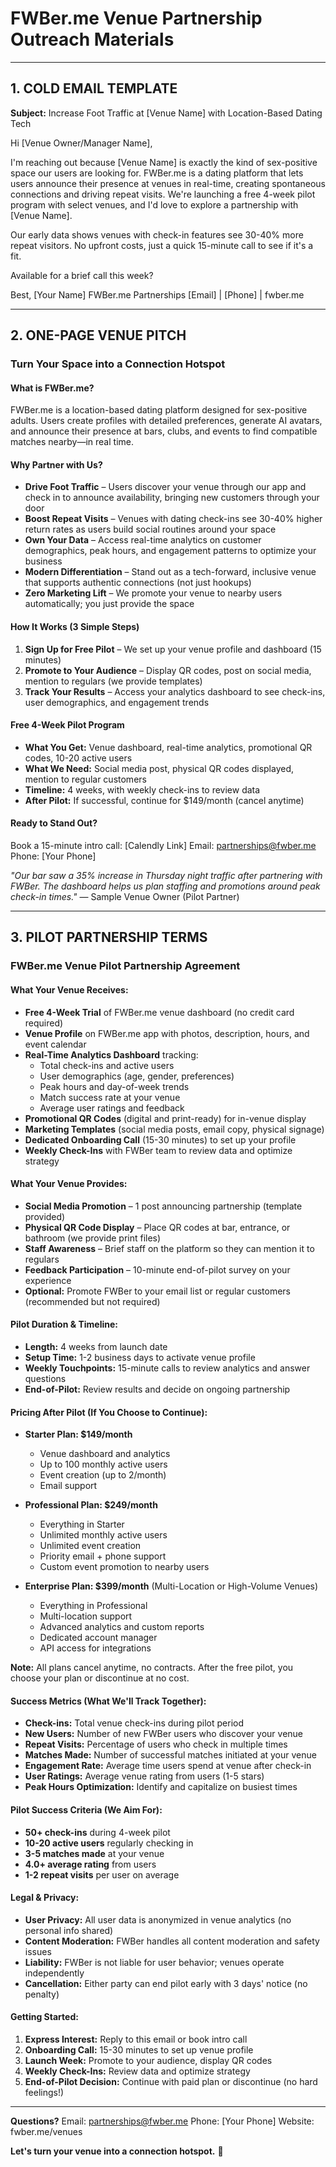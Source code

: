 # FWBer.me Venue Partnership Outreach Materials

---

## 1. COLD EMAIL TEMPLATE

**Subject:** Increase Foot Traffic at [Venue Name] with Location-Based Dating Tech

Hi [Venue Owner/Manager Name],

I'm reaching out because [Venue Name] is exactly the kind of sex-positive space our users are looking for. FWBer.me is a dating platform that lets users announce their presence at venues in real-time, creating spontaneous connections and driving repeat visits. We're launching a free 4-week pilot program with select venues, and I'd love to explore a partnership with [Venue Name].

Our early data shows venues with check-in features see 30-40% more repeat visitors. No upfront costs, just a quick 15-minute call to see if it's a fit.

Available for a brief call this week?

Best,
[Your Name]
FWBer.me Partnerships
[Email] | [Phone] | fwber.me

---

## 2. ONE-PAGE VENUE PITCH

### **Turn Your Space into a Connection Hotspot**

#### **What is FWBer.me?**
FWBer.me is a location-based dating platform designed for sex-positive adults. Users create profiles with detailed preferences, generate AI avatars, and announce their presence at bars, clubs, and events to find compatible matches nearby—in real time.

#### **Why Partner with Us?**

- **Drive Foot Traffic** – Users discover your venue through our app and check in to announce availability, bringing new customers through your door
- **Boost Repeat Visits** – Venues with dating check-ins see 30-40% higher return rates as users build social routines around your space
- **Own Your Data** – Access real-time analytics on customer demographics, peak hours, and engagement patterns to optimize your business
- **Modern Differentiation** – Stand out as a tech-forward, inclusive venue that supports authentic connections (not just hookups)
- **Zero Marketing Lift** – We promote your venue to nearby users automatically; you just provide the space

#### **How It Works (3 Simple Steps)**

1. **Sign Up for Free Pilot** – We set up your venue profile and dashboard (15 minutes)
2. **Promote to Your Audience** – Display QR codes, post on social media, mention to regulars (we provide templates)
3. **Track Your Results** – Access your analytics dashboard to see check-ins, user demographics, and engagement trends

#### **Free 4-Week Pilot Program**

- **What You Get:** Venue dashboard, real-time analytics, promotional QR codes, 10-20 active users
- **What We Need:** Social media post, physical QR codes displayed, mention to regular customers
- **Timeline:** 4 weeks, with weekly check-ins to review data
- **After Pilot:** If successful, continue for $149/month (cancel anytime)

#### **Ready to Stand Out?**

Book a 15-minute intro call: [Calendly Link]
Email: partnerships@fwber.me
Phone: [Your Phone]

*"Our bar saw a 35% increase in Thursday night traffic after partnering with FWBer. The dashboard helps us plan staffing and promotions around peak check-in times."*
— Sample Venue Owner (Pilot Partner)

---

## 3. PILOT PARTNERSHIP TERMS

### **FWBer.me Venue Pilot Partnership Agreement**

#### **What Your Venue Receives:**

- **Free 4-Week Trial** of FWBer.me venue dashboard (no credit card required)
- **Venue Profile** on FWBer.me app with photos, description, hours, and event calendar
- **Real-Time Analytics Dashboard** tracking:
  - Total check-ins and active users
  - User demographics (age, gender, preferences)
  - Peak hours and day-of-week trends
  - Match success rate at your venue
  - Average user ratings and feedback
- **Promotional QR Codes** (digital and print-ready) for in-venue display
- **Marketing Templates** (social media posts, email copy, physical signage)
- **Dedicated Onboarding Call** (15-30 minutes) to set up your profile
- **Weekly Check-Ins** with FWBer team to review data and optimize strategy

#### **What Your Venue Provides:**

- **Social Media Promotion** – 1 post announcing partnership (template provided)
- **Physical QR Code Display** – Place QR codes at bar, entrance, or bathroom (we provide print files)
- **Staff Awareness** – Brief staff on the platform so they can mention it to regulars
- **Feedback Participation** – 10-minute end-of-pilot survey on your experience
- **Optional:** Promote FWBer to your email list or regular customers (recommended but not required)

#### **Pilot Duration & Timeline:**

- **Length:** 4 weeks from launch date
- **Setup Time:** 1-2 business days to activate venue profile
- **Weekly Touchpoints:** 15-minute calls to review analytics and answer questions
- **End-of-Pilot:** Review results and decide on ongoing partnership

#### **Pricing After Pilot (If You Choose to Continue):**

- **Starter Plan: $149/month**
  - Venue dashboard and analytics
  - Up to 100 monthly active users
  - Event creation (up to 2/month)
  - Email support

- **Professional Plan: $249/month**
  - Everything in Starter
  - Unlimited monthly active users
  - Unlimited event creation
  - Priority email + phone support
  - Custom event promotion to nearby users

- **Enterprise Plan: $399/month** (Multi-Location or High-Volume Venues)
  - Everything in Professional
  - Multi-location support
  - Advanced analytics and custom reports
  - Dedicated account manager
  - API access for integrations

**Note:** All plans cancel anytime, no contracts. After the free pilot, you choose your plan or discontinue at no cost.

#### **Success Metrics (What We'll Track Together):**

- **Check-ins:** Total venue check-ins during pilot period
- **New Users:** Number of new FWBer users who discover your venue
- **Repeat Visits:** Percentage of users who check in multiple times
- **Matches Made:** Number of successful matches initiated at your venue
- **Engagement Rate:** Average time users spend at venue after check-in
- **User Ratings:** Average venue rating from users (1-5 stars)
- **Peak Hours Optimization:** Identify and capitalize on busiest times

#### **Pilot Success Criteria (We Aim For):**

- **50+ check-ins** during 4-week pilot
- **10-20 active users** regularly checking in
- **3-5 matches made** at your venue
- **4.0+ average rating** from users
- **1-2 repeat visits** per user on average

#### **Legal & Privacy:**

- **User Privacy:** All user data is anonymized in venue analytics (no personal info shared)
- **Content Moderation:** FWBer handles all content moderation and safety issues
- **Liability:** FWBer is not liable for user behavior; venues operate independently
- **Cancellation:** Either party can end pilot early with 3 days' notice (no penalty)

#### **Getting Started:**

1. **Express Interest:** Reply to this email or book intro call
2. **Onboarding Call:** 15-30 minutes to set up venue profile
3. **Launch Week:** Promote to your audience, display QR codes
4. **Weekly Check-Ins:** Review data and optimize strategy
5. **End-of-Pilot Decision:** Continue with paid plan or discontinue (no hard feelings!)

---

**Questions?**
Email: partnerships@fwber.me
Phone: [Your Phone]
Website: fwber.me/venues

**Let's turn your venue into a connection hotspot.** 🚀
